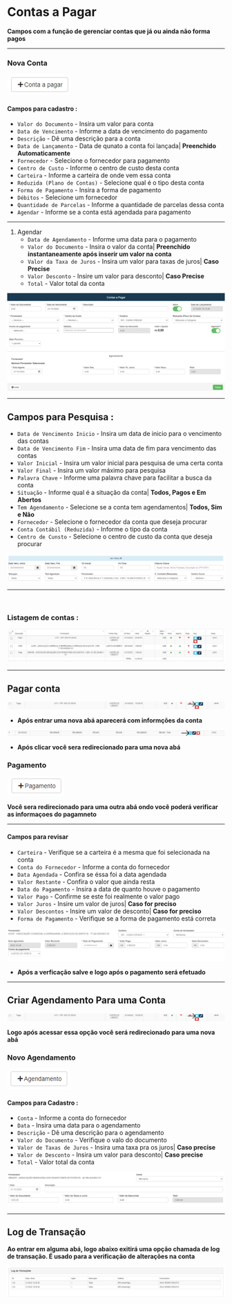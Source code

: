 # Contas a Pagar
**Campos com a função de gerenciar contas que já ou ainda não forma pagos**
***

### Nova Conta

![](../../img/novaContaApagar.png)

#### **Campos para cadastro :**

* `Valor do Documento` - Insira um valor para conta
* `Data de Vencimento` - Informe a data de vencimento do pagamento
* `Descrição` - Dê uma descrição para a conta
* `Data de Lançamento` - Data de qunato a conta foi lançada| **Preenchido Automaticamente**
* `Fornecedor` - Selecione o fornecedor para pagamento
* `Centro de Custo` - Informe o centro de custo desta conta
* `Carteira` - Informe a carteira de onde vem essa conta
* `Reduzida (Plano de Contas)` - Selecione qual é o tipo desta conta
* `Forma de Pagamento` - Insira a forma de pagamento
* `Débitos` - Selecione um fornecedor
* `Quantidade de Parcelas` - Informe a quantidade de parcelas dessa conta
* `Agendar` - Informe se a conta está agendada para pagamento
***
1. Agendar
    - `Data de Agendamento` - Informe uma data para o pagamento
    - `Valor do Documento` - Insira o valor da conta| **Preenchido instantaneamente após inserir um valor na conta**
    - `Valor da Taxa de Juros` - Insira um valor para taxas de juros| **Caso Precise**
    - `Valor Desconto` - Insire um valor para desconto| **Caso Precise**
    - `Total` - Valor total da conta

![](../../img/cadastroContaAPagar.png)
***

## Campos para Pesquisa :

* `Data de Vencimento Inicio` - Insira um data de inicio para o vencimento das contas
* `Data de Vencimento Fim` - Insira uma data de fim para vencimento das contas
* `Valor Inicial` - Insira um valor inicial para pesquisa de uma certa conta
* `Valor Final` - Insira um valor máximo para pesquisa
* `Palavra Chave` - Informe uma palavra chave para facilitar a busca da conta
* `Situação` - Informe qual é a situação da conta| **Todos, Pagos e Em Abertos**
* `Tem Agendamento` - Selecione se a conta tem agendamentos| **Todos, Sim e Não**
* `Fornecedor` - Selecione o fornecedor da conta que deseja procurar
* `Conta Contábil (Reduzida)` - Informe o tipo da conta
* `Centro de Cunsto` - Selecione o centro de custo da conta que deseja procurar

![](../../img/filtroConta.png)
***
<br>

### **Listagem de contas :**

![](../../img/listagemContas.png)
***

## Pagar conta

![](../../img/pagarConta.jpg)

* **Após entrar uma nova abá aparecerá com informções da conta**

![](../../img/pagarConta2.jpg)

* **Após clicar você sera redirecionado para uma nova abá**

### Pagamento

![](../../img/novoPagamento2.png)

**Você sera redirecionado para uma outra abá ondo você poderá verificar as informaçoes do pagamneto**
***

#### **Campos para revisar**

* `Carteira` - Verifique se a carteira é a mesma que foi selecionada na conta
* `Conta do Fornecedor` - Informe a conta do fornecedor
* `Data Agendada` - Confira se éssa foi a data agendada
* `Valor Restante` - Confira o valor que ainda resta
* `Data do Pagamento` - Insira a data de quanto houve o pagamento
* `Valor Pago` - Confirme se este foi realmente o valor pago
* `Valor Juros` - Insire um valor de juros| **Caso for preciso**
* `Valor Descontos` - Insire um valor de desconto| **Caso for preciso**
* `Forma de Pagamento` - Verifique se a forma de pagamento está correta

![](../../img/verificar.png)

* **Após a verficação salve e logo após o pagamento será efetuado**
***

## Criar Agendamento Para uma Conta

![](../../img/pagarConta.jpg)

**Logo após acessar essa opção você será redirecionado para uma nova abá**

### Novo Agendamento

![](../../img/novoAgendamento.png)


#### **Campos para Cadastro :**

* `Conta` - Informe a conta do fornecedor
* `Data` - Insira uma data para o agendamento
* `Descrição` - Dê uma descrição para o agendamento
* `Valor do Documento` - Verifique o valo do documento
* `Valor de Taxas de Juros` - Insira uma taxa pra os juros| **Caso precise**
* `Valor de Desconto` - Insira um valor para desconto| **Caso precise**
* `Total` - Valor total da conta

![](../../img/agendamentoSedan.jpg.png)
***

## Log de Transação
**Ao entrar em alguma abá, logo abaixo exitirá uma opção chamada de log de transação. É usado para a verificação de alterações na conta**

![](../../img/logDeTransa%C3%A7%C3%A3o.png)